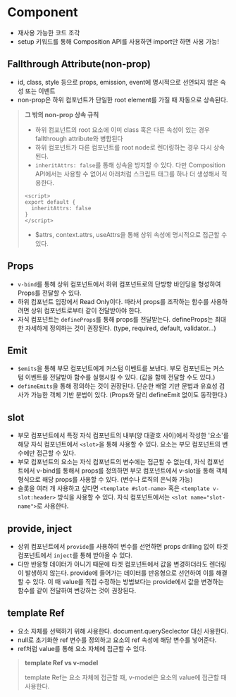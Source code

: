 # Component

- 재사용 가능한 코드 조각
- setup 키워드를 통해 Composition API를 사용하면 import만 하면 사용 가능!

## Fallthrough Attribute(non-prop)

- id, class, style 등으로 props, emission, event에 명시적으로 선언되지 않은 속성 또는 이벤트
- non-prop은 하위 컴포넌트가 단일한 root element를 가질 때 자동으로 상속된다.

> **그 밖의 non-prop 상속 규칙**
>
> - 하위 컴포넌트의 root 요소에 이미 class 혹은 다른 속성이 있는 경우 fallthrough attribute와 병합된다
> - 하위 컴포넌트가 다른 컴포넌트를 root node로 렌더링하는 경우 다시 상속된다.
> - `inheritAttrs: false`를 통해 상속을 방지할 수 있다. 다만 Composition API에서는 사용할 수 없어서 아래처럼 스크립트 태그를 하나 더 생성해서 적용한다.
>
> ```
> <script>
> export default {
>   inheritAttrs: false
> }
> </script>
> ```
>
> - $attrs, context.attrs, useAttrs을 통해 상위 속성에 명시적으로 접근할 수 있다.

## Props

- `v-bind`를 통해 상위 컴포넌트에서 하위 컴포넌트로의 단방향 바인딩을 형성하여 Props를 전달할 수 있다.
- 하위 컴포넌트 입장에서 Read Only이다. 따라서 props를 조작하는 함수를 사용하려면 상위 컴포넌트로부터 같이 전달받아야 한다.
- 자식 컴포넌트는 `defineProps`를 통해 props를 전달받는다. defineProps는 최대한 자세하게 정의하는 것이 권장된다. (type, required, default, validator...)

## Emit

- `$emits`을 통해 부모 컴포넌트에게 커스텀 이벤트를 보낸다. 부모 컴포넌트는 커스텀 이벤트를 전달받아 함수를 실행시킬 수 있다. (값을 함께 전달할 수도 있다.)
- `defineEmits`을 통해 정의하는 것이 권장된다. 단순한 배열 기반 문법과 유효성 검사가 가능한 객체 기반 분법이 있다. (Props와 달리 defineEmit 없이도 동작한다.)

## slot

- 부모 컴포넌트에서 특정 자식 컴포넌트의 내부(양 대괄호 사이)에서 작성한 '요소'를 해당 자식 컴포넌트에서 `<slot>`을 통해 사용할 수 있다. 요소는 부모 컴포넌트의 변수에만 접근할 수 있다.
- 부모 컴포넌트의 요소는 자식 컴포넌트의 변수에는 접근할 수 없는데, 자식 컴포넌트에서 v-bind를 통해서 props를 정의하면 부모 컴포넌트에서 v-slot을 통해 객체 형식으로 해당 props를 사용할 수 있다. (변수나 로직의 은닉화 가능)
- 슬롯을 여러 개 사용하고 싶다면 `<template #slot-name>` 혹은 `<template v-slot:header>` 방식을 사용할 수 있다. 자식 컴포넌트에서는 `<slot name="slot-name">`로 사용한다.

## provide, inject

- 상위 컴포넌트에서 `provide`를 사용하여 변수를 선언하면 props drilling 없이 타겟 컴포넌트에서 `inject`를 통해 받아올 수 있다.
- 다만 반응형 데이터가 아니기 때문에 타겟 컴포넌트에서 값을 변경하더라도 렌더링이 발생하지 않는다. provide에 들어가는 데이터를 반응형으로 선언하여 이를 해결할 수 있다. 이 때 value를 직접 수정하는 방법보다는 provide에서 값을 변경하는 함수를 같이 전달하여 변강하는 것이 권장된다.

## template Ref

- 요소 자체를 선택하기 위해 사용한다. document.querySeclector 대신 사용한다.
- null로 초기화한 ref 변수를 정의하고 요소의 ref 속성에 해당 변수를 넣어준다.
- ref처럼 value를 통해 요소 자체에 접근할 수 있다.

> **template Ref vs v-model**
>
> template Ref는 요소 자체에 접근할 때, v-model은 요소의 value에 접근할 때 사용한다.
